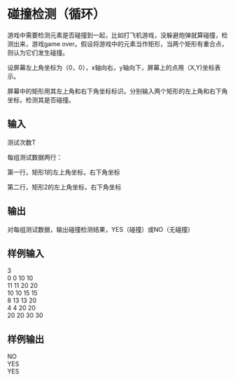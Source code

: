  # 碰撞检测（循环）  
  
 游戏中需要检测元素是否碰撞到一起，比如打飞机游戏，没躲避炮弹就算碰撞，检测出来，游戏game over。假设将游戏中的元素当作矩形，当两个矩形有重合点，则认为它们发生碰撞。  
   
 设屏幕左上角坐标为（0，0），x轴向右，y轴向下，屏幕上的点用（X,Y)坐标表示。  
   
 屏幕中的矩形用其左上角和右下角坐标标识。分别输入两个矩形的左上角和右下角坐标，检测其是否碰撞。  
   
 ## 输入  
 测试次数T  
   
 每组测试数据两行：  
   
 第一行，矩形1的左上角坐标，右下角坐标  
   
 第二行，矩形2的左上角坐标，右下角坐标  
   
 ## 输出  
 对每组测试数据，输出碰撞检测结果，YES（碰撞）或NO（无碰撞）  
   
 ## 样例输入  
 3  
 0 0 10 10  
 11 11 20 20  
 10 10 15 15  
 8 13 13 20  
 4 4 20 20  
 20 20 30 30  
 ## 样例输出  
 NO  
 YES  
 YES  
   
  
